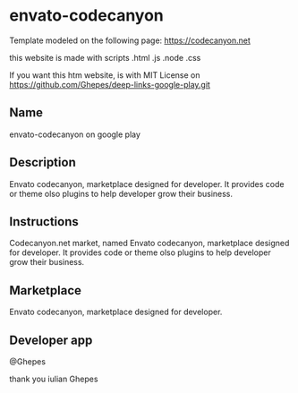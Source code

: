 # envato-codecanyon

 Template modeled on the following page: https://codecanyon.net


this website is made with scripts .html .js .node .css

If you want this htm website, is with MIT License on https://github.com/Ghepes/deep-links-google-play.git

## Name
envato-codecanyon on google play

## Description
Envato codecanyon, marketplace designed for developer. It provides code or theme olso plugins to help developer grow their business.

## Instructions
Codecanyon.net market, named Envato codecanyon, marketplace designed for developer. It provides code or theme olso plugins to help developer grow their business.

## Marketplace

Envato codecanyon, marketplace designed for developer.

## Developer app

@Ghepes

thank you
iulian Ghepes
